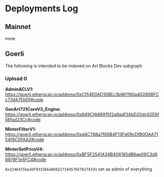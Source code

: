 # Deployments Log

## Mainnet

none

## Goerli

The following is intended to be indexed on Art Blocks Dev subgraph

### Upload 0

**AdminACLV1:** https://goerli.etherscan.io/address/0xCf54E0AD108Ec3b961190a402808FCc73dA7EbDf#code

**GenArt721CoreV3_Engine:** https://goerli.etherscan.io/address/0x849CfA68915f2a9adf34bD20dc62E6f56fad23Cc#code

**MinterFilterV1:** https://goerli.etherscan.io/address/0xd4C74Ba7f65B4F13Fd09cDfB0DAA7154f9C0FAA2#code

**MinterSetPriceV4:** https://goerli.etherscan.io/address/0xBF5F2541A34B406195dB6ae09C3d98979F1e5FC4#code

`0x2246475beddf9333b6a6D9217194576E7617Afd1` set as admin of everything
